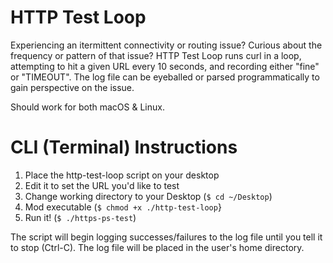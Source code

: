 # HTTP Test Loop

Experiencing an itermittent connectivity or routing issue? Curious about the frequency or pattern of that issue? HTTP Test Loop runs curl in a loop, attempting to hit a given URL every 10 seconds, and recording either "fine" or "TIMEOUT". The log file can be eyeballed or parsed programmatically to gain perspective on the issue.

Should work for both macOS & Linux.

# CLI (Terminal) Instructions

1. Place the http-test-loop script on your desktop
2. Edit it to set the URL you'd like to test
3. Change working directory to your Desktop (`$ cd ~/Desktop`)
4. Mod executable (`$ chmod +x ./http-test-loop`}
5. Run it! (`$ ./https-ps-test`)

The script will begin logging successes/failures to the log file until you tell it to stop (Ctrl-C). The log file will be placed in the user's home directory.

